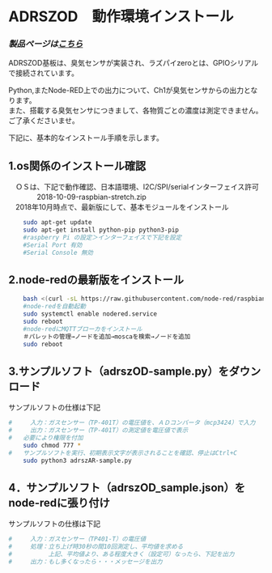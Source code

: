 ﻿# ADRSZOD　動作環境インストール

### *製品ページは[こちら](http://bit-trade-one.co.jp/adrszod/)*

ADRSZOD基板は、臭気センサが実装され、ラズパイzeroとは、GPIOシリアルで接続されています。

Python,またNode-RED上での出力について、Ch1が臭気センサからの出力となります。  
また、搭載する臭気センサにつきまして、各物質ごとの濃度は測定できません。ご了承くださいませ。  

下記に、基本的なインストール手順を示します。

## 1.os関係のインストール確認
　ＯＳは、下記で動作確認、日本語環境、I2C/SPI/serialインターフェイス許可  
　　　　2018-10-09-raspbian-stretch.zip  
　2018年10月時点で、最新版にして、基本モジュールをインストール  
``` sh
    sudo apt-get update  
    sudo apt-get install python-pip python3-pip  
    #raspberry Pi の設定＞インターフェイスで下記を設定
    #Serial Port 有効
    #Serial Console 無効
```

## 2.node-redの最新版をインストール

```sh
    bash <(curl -sL https://raw.githubusercontent.com/node-red/raspbian-deb-package/master/resources/update-nodejs-and-nodered)  
    #node-redを自動起動  
    sudo systemctl enable nodered.service  
    sudo reboot  
    #node-redにMQTTブローカをインストール  
    ＃パレットの管理→ノードを追加→moscaを検索→ノードを追加  
    sudo reboot  
```

## 3.サンプルソフト（adrszOD-sample.py）をダウンロード
サンプルソフトの仕様は下記

```sh
#　　　入力：ガスセンサー（TP-401T）の電圧値を、ＡＤコンバータ（mcp3424）で入力  
#　　　出力：ガスセンサー（TP-401T）の測定値を電圧値で表示  
#   必要により権限を付加  
    sudo chmod 777 *  
#   サンプルソフトを実行、初期表示文字が表示されることを確認、停止はCtrl+C  
    sudo python3 adrszAR-sample.py  
```

## 4．サンプルソフト（adrszOD_sample.json）をnode-redに張り付け


サンプルソフトの仕様は下記

```sh
#　　　入力：ガスセンサー（TP401-T）の電圧値
#　　　処理：立ち上げ時30秒の間10回測定し、平均値を求める
#　　　　　　上記、平均値より、ある程度大きく（設定可）なったら、下記を出力
#　　　出力：もし多くなったら・・・メッセージを出力
```
